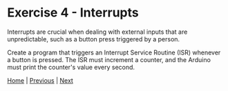 # Exercise 4 - Interrupts

Interrupts are crucial when dealing with external inputs that are unpredictable, such as a button press triggered by a person.

Create a program that triggers an Interrupt Service Routine (ISR) whenever a button is pressed. The ISR must increment a counter, and the Arduino must print the counter's value every second.

[Home](.\..\..\README.md) | [Previous](./../exercise_3/analog.md) | [Next](./../exercise_5/i2c.md)